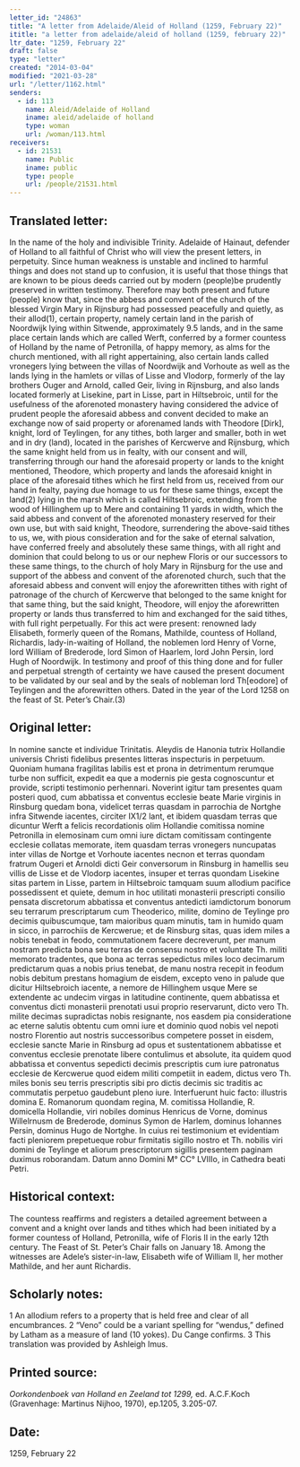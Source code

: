```yaml
---
letter_id: "24863"
title: "A letter from Adelaide/Aleid of Holland (1259, February 22)"
ititle: "a letter from adelaide/aleid of holland (1259, february 22)"
ltr_date: "1259, February 22"
draft: false
type: "letter"
created: "2014-03-04"
modified: "2021-03-28"
url: "/letter/1162.html"
senders:
  - id: 113
    name: Aleid/Adelaide of Holland
    iname: aleid/adelaide of holland
    type: woman
    url: /woman/113.html
receivers:
  - id: 21531
    name: Public
    iname: public
    type: people
    url: /people/21531.html
---
```

<h2> Translated letter:</h2>In the name of the holy and indivisible Trinity.  Adelaide of Hainaut, defender of Holland to all faithful of Christ who will view the present letters, in perpetuity.
	Since human weakness is unstable and inclined to harmful things and does not stand up to confusion, it is useful that those things that are known to be pious deeds carried out by modern (people)be prudently preserved in written testimony.
	Therefore may both present and future (people) know that, since the abbess and convent of the church of the blessed Virgin Mary in Rijnsburg had possessed peacefully and quietly, as their allod(1), certain property, namely certain land in the parish of Noordwijk lying within Sitwende, approximately 9.5 lands, and in the same place certain lands which are called Werft, conferred by a former countess of Holland by the name of Petronilla, of happy memory, as alms for the church mentioned, with all right appertaining, also certain lands called vronegers lying between the villas of Noordwijk and Vorhoute as well as the lands lying in the hamlets or villas of Lisse and Vlodorp, formerly of the lay brothers Ouger and Arnold, called Geir, living in Rijnsburg, and also lands located formerly at Lisekine, part in Lisse, part in Hiltsebroic, until for the usefulness of the aforenoted monastery having considered the advice of prudent people the aforesaid abbess and convent decided to make an exchange now of said property or aforenamed lands with Theodore [Dirk], knight, lord of Teylingen, for any tithes, both larger and smaller, both in wet and in dry (land), located in the parishes of Kercwerve and Rijnsburg, which the same knight held from us in fealty, with our consent and will, transferring through our hand the aforesaid property or lands to the knight mentioned, Theodore, which property and lands the aforesaid knight in place of the aforesaid tithes which he first held from us, received from our hand in fealty, paying due homage to us for these same things, except the land(2) lying in the marsh which is called Hiltsebroic, extending from the wood of Hillinghem up to Mere and containing 11 yards in width, which the said abbess and convent of the aforenoted monastery reserved for their own use, but with said knight, Theodore, surrendering the above-said tithes to us, we, with pious consideration and for the sake of eternal salvation, have conferred freely and absolutely these same things, with all right and dominion that could belong to us or our nephew Floris or our successors to these same things, to the church of holy Mary in Rijnsburg for the use and support of the abbess and convent of the aforenoted church, such that the aforesaid abbess and convent will enjoy the aforewritten tithes with right of patronage of the church of Kercwerve that belonged to the same knight for that same thing, but the said knight, Theodore, will enjoy the aforewritten property or lands thus transferred to him and exchanged for the said tithes, with full right perpetually.
	For this act were present:  renowned lady Elisabeth, formerly queen of the Romans, Mathilde, countess of Holland, Richardis, lady-in-waiting of Holland, the noblemen lord Henry of Vorne, lord William of Brederode, lord Simon of Haarlem, lord John Persin, lord Hugh of Noordwijk.
	In testimony and proof of this thing done and for fuller and perpetual strength of certainty we have caused the present document to be validated by our seal and by the seals of nobleman lord Th[eodore] of Teylingen and the aforewritten others.
	Dated in the year of the Lord 1258 on the feast of St. Peter’s Chair.(3)
<h2 class="mt-4"> Original letter:</h2>In nomine sancte et individue Trinitatis. Aleydis de Hanonia tutrix Hollandie universis Christi fidelibus presentes litteras inspecturis in perpetuum.
Quoniam humana fragilitas labilis est et prona in detrimentum rerumque turbe non sufficit, expedit ea que a modernis pie gesta cognoscuntur et provide, scripti testimonio perhennari.
Noverint igitur tam presentes quam posteri quod, cum abbatissa et conventus ecclesie beate Marie virginis in Rinsburg quedam bona, videlicet terras quasdam in parrochia de Nortghe infra Sitwende iacentes, circiter IX1/2 lant, et ibidem quasdam terras que dicuntur Werft a felicis recordationis olim Hollandie comitissa nomine Petronilla in elemosinam cum omni iure dictam comitissam contingente ecclesie collatas memorate, item quasdam terras vronegers nuncupatas inter villas de Nortge et Vorhoute iacentes necnon et terras quondam fratrum Ougeri et Arnoldi dicti Geir conversorum in Rinsburg in hamellis seu villis de Lisse et de Vlodorp iacentes, insuper et terras quondam Lisekine sitas partem in Lisse, partem in Hiltsebroic tamquam suum allodium pacifice possedissent et quiete, demum in hoc utilitati monasterii prescripti consilio pensata discretorum abbatissa et conventus antedicti iamdictorum bonorum seu terrarum prescriptarum cum  Theoderico, milite, domino de Teylinge pro decimis quibuscumque, tam maioribus quam minutis, tam in humido quam in sicco, in parrochiis de Kercwerue; et de Rinsburg sitas, quas idem miles a nobis tenebat in feodo, commutationem facere decreverunt, per manum nostram predicta bona seu terras de consensu nostro et voluntate Th. militi memorato tradentes, que bona ac terras sepedictus miles loco decimarum predictarum quas a nobis prius tenebat, de manu nostra recepit in feodum nobis debitum prestans homagium de eisdem, excepto veno in palude que dicitur Hiltsebroich iacente, a nemore de Hillinghem usque Mere se extendente ac undecim virgas in latitudine continente, quem abbatissa et conventus dicti monasterii prenotati usui proprio reservarunt, dicto vero Th. milite decimas supradictas nobis resignante, nos easdem pia consideratione ac eterne salutis obtentu cum omni iure et dominio quod nobis vel nepoti nostro Florentio aut nostris successoribus competere posset in eisdem, ecclesie sancte Marie in Rinsburg ad opus et sustentationem abbatisse et conventus ecclesie prenotate libere contulimus et absolute, ita quidem quod abbatissa et conventus sepedicti decimis prescriptis cum iure patronatus ecclesie de Kercwerue quod eidem militi competiit in eadem, dictus vero Th. miles bonis seu terris prescriptis sibi pro dictis decimis sic traditis ac commutatis perpetuo gaudebunt pleno iure.
Interfuerunt huic facto: illustris domina E. Romanorum quondam regina, M. comitissa Hollandie, R. domicella Hollandie, viri nobiles dominus Henricus de Vorne, dominus Willelrnusm de Brederode, dominus Symon de Harlem, dominus Iohannes Persin, dominus Hugo de Nortghe. In cuius rei testimonium et evidentiam facti pleniorem prepetueque robur firmitatis sigillo nostro et Th. nobilis viri domini de Teylinge et aliorum prescriptorum sigillis presentem paginam duximus roborandam.
Datum anno Domini M° CC° LVIIIo, in Cathedra beati Petri.
<h2 class="mt-4"> Historical context:</h2>The countess reaffirms and registers  a detailed agreement between a convent and a knight over lands and tithes which had been initiated by a former countess of Holland, Petronilla, wife of Floris II in the early 12th century.  The Feast of St. Peter’s Chair falls on January 18.  Among the witnesses are Adele’s sister-in-law, Elisabeth wife of William II, her mother Mathilde, and her aunt Richardis.
<h2 class="mt-4"> Scholarly notes:</h2>1  An allodium refers to a  property that is held free and clear of all encumbrances.
2  “Veno” could be a variant spelling for “wendus,” defined by Latham as a measure of land (10 yokes).  Du Cange confirms.
3  This translation was provided by Ashleigh Imus.
<h2 class="mt-4"> Printed source:</h2><p><em>Oorkondenboek van Holland en Zeeland tot 1299,</em> ed. A.C.F.Koch (Gravenhage: Martinus Nijhoo, 1970), ep.1205, 3.205-07.</p><h2 class="mt-4"> Date:</h2>1259, February 22